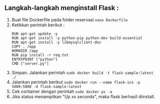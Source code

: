 ## Langkah-langkah menginstall Flask :
1. Buat file Dockerfile pada folder reservasi `nano Dockerfile`
2. Ketikkan perintah berikut :
	  ```FROM ubuntu:16.04
	  RUN apt-get update -y
	  RUN apt-get install -y python-pip python-dev build-essential
	  RUN apt-get install -y libmysqlclient-dev
	  COPY . /app
	  WORKDIR /app
	  RUN pip install -r req.txt
	  ENTRYPOINT ["python"]
	  CMD ["server.py"]
    ```
3. Simpan. Jalankan perintah `sudo docker build -t flask-sample:latest ./`
4. Jalankan perintah berikut `sudo docker run --name flask-ins -p 5000:5000 -d flask-sample:latest`
5. Cek container dengan perintah `sudo docker ps -a`
6. Jika status menampilkan "Up xx seconds", maka flask berhasil diinstall.
